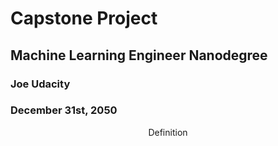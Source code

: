 # Capstone Project
## Machine Learning Engineer Nanodegree
### Joe Udacity
### December 31st, 2050

<center> Definition </center>
